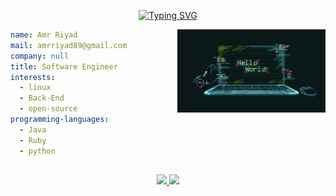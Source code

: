 <div align="center">
   
[![Typing SVG](https://readme-typing-svg.demolab.com?font=Fira+Code&pause=1000&color=139E11&center=true&vCenter=true&random=false&width=435&lines=Hello+my+friend+%F0%9F%90%B1%E2%80%8D%F0%9F%91%A4)](https://git.io/typing-svg)

</div>

<picture align="right"  width="53.5%">
<img align="right" src="_.gif" width="47%" alt="Pinterest GIF">
</picture>

``` yaml
name: Amr Riyad
mail: amrriyad89@gmail.com
company: null
title: Software Engineer
interests:
  - linux
  - Back-End
  - open-source
programming-languages:
  - Java
  - Ruby
  - python
```

##

<p align="center">
<a href="mailto:amrriyad89@gmail.com">
  <img src="https://img.shields.io/badge/amrriyad89-gmail-red?style=flat&logo=gmail">
</a>
<a href="https://discord.com/users/779367948908625920">
  <img src="https://img.shields.io/badge/amrriyad-discord-blue?style=flat&logo=discord">
</a>
</p>
